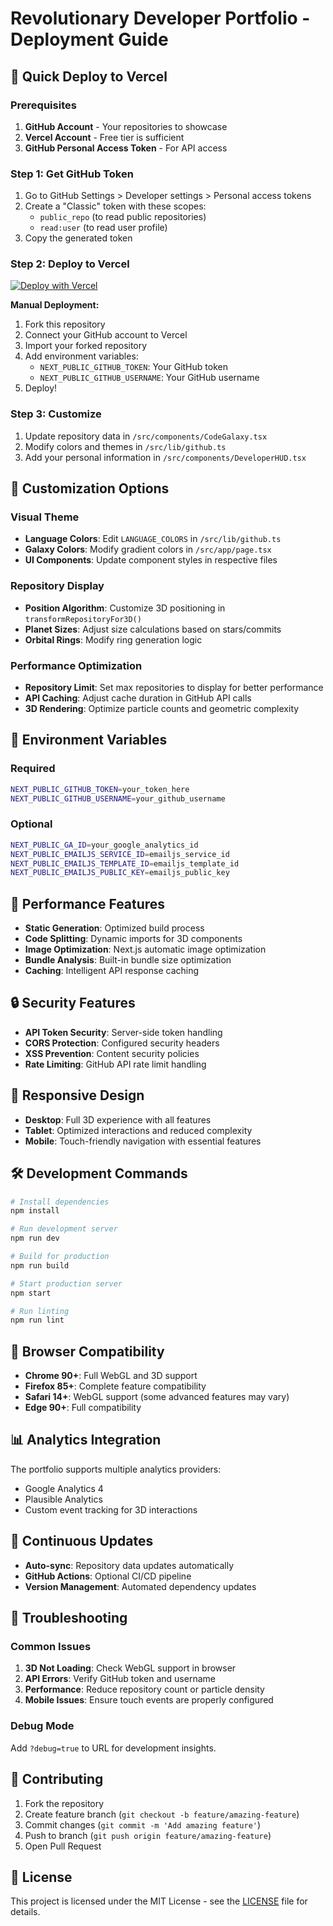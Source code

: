 # Revolutionary Developer Portfolio - Deployment Guide

## 🚀 Quick Deploy to Vercel

### Prerequisites
1. **GitHub Account** - Your repositories to showcase
2. **Vercel Account** - Free tier is sufficient
3. **GitHub Personal Access Token** - For API access

### Step 1: Get GitHub Token
1. Go to GitHub Settings > Developer settings > Personal access tokens
2. Create a "Classic" token with these scopes:
   - `public_repo` (to read public repositories)
   - `read:user` (to read user profile)
3. Copy the generated token

### Step 2: Deploy to Vercel

[![Deploy with Vercel](https://vercel.com/button)](https://vercel.com/new/clone?repository-url=https://github.com/your-username/portfolio&env=NEXT_PUBLIC_GITHUB_TOKEN,NEXT_PUBLIC_GITHUB_USERNAME&envDescription=GitHub%20API%20token%20and%20username%20for%20fetching%20repository%20data)

**Manual Deployment:**
1. Fork this repository
2. Connect your GitHub account to Vercel
3. Import your forked repository
4. Add environment variables:
   - `NEXT_PUBLIC_GITHUB_TOKEN`: Your GitHub token
   - `NEXT_PUBLIC_GITHUB_USERNAME`: Your GitHub username
5. Deploy!

### Step 3: Customize
1. Update repository data in `/src/components/CodeGalaxy.tsx`
2. Modify colors and themes in `/src/lib/github.ts`
3. Add your personal information in `/src/components/DeveloperHUD.tsx`

## 🎨 Customization Options

### Visual Theme
- **Language Colors**: Edit `LANGUAGE_COLORS` in `/src/lib/github.ts`
- **Galaxy Colors**: Modify gradient colors in `/src/app/page.tsx`
- **UI Components**: Update component styles in respective files

### Repository Display
- **Position Algorithm**: Customize 3D positioning in `transformRepositoryFor3D()`
- **Planet Sizes**: Adjust size calculations based on stars/commits
- **Orbital Rings**: Modify ring generation logic

### Performance Optimization
- **Repository Limit**: Set max repositories to display for better performance
- **API Caching**: Adjust cache duration in GitHub API calls
- **3D Rendering**: Optimize particle counts and geometric complexity

## 🔧 Environment Variables

### Required
```bash
NEXT_PUBLIC_GITHUB_TOKEN=your_token_here
NEXT_PUBLIC_GITHUB_USERNAME=your_github_username
```

### Optional
```bash
NEXT_PUBLIC_GA_ID=your_google_analytics_id
NEXT_PUBLIC_EMAILJS_SERVICE_ID=emailjs_service_id
NEXT_PUBLIC_EMAILJS_TEMPLATE_ID=emailjs_template_id
NEXT_PUBLIC_EMAILJS_PUBLIC_KEY=emailjs_public_key
```

## 🚀 Performance Features

- **Static Generation**: Optimized build process
- **Code Splitting**: Dynamic imports for 3D components
- **Image Optimization**: Next.js automatic image optimization
- **Bundle Analysis**: Built-in bundle size optimization
- **Caching**: Intelligent API response caching

## 🔒 Security Features

- **API Token Security**: Server-side token handling
- **CORS Protection**: Configured security headers
- **XSS Prevention**: Content security policies
- **Rate Limiting**: GitHub API rate limit handling

## 📱 Responsive Design

- **Desktop**: Full 3D experience with all features
- **Tablet**: Optimized interactions and reduced complexity
- **Mobile**: Touch-friendly navigation with essential features

## 🛠️ Development Commands

```bash
# Install dependencies
npm install

# Run development server
npm run dev

# Build for production
npm run build

# Start production server
npm start

# Run linting
npm run lint
```

## 🎯 Browser Compatibility

- **Chrome 90+**: Full WebGL and 3D support
- **Firefox 85+**: Complete feature compatibility
- **Safari 14+**: WebGL support (some advanced features may vary)
- **Edge 90+**: Full compatibility

## 📊 Analytics Integration

The portfolio supports multiple analytics providers:
- Google Analytics 4
- Plausible Analytics
- Custom event tracking for 3D interactions

## 🔄 Continuous Updates

- **Auto-sync**: Repository data updates automatically
- **GitHub Actions**: Optional CI/CD pipeline
- **Version Management**: Automated dependency updates

## 🐛 Troubleshooting

### Common Issues

1. **3D Not Loading**: Check WebGL support in browser
2. **API Errors**: Verify GitHub token and username
3. **Performance**: Reduce repository count or particle density
4. **Mobile Issues**: Ensure touch events are properly configured

### Debug Mode
Add `?debug=true` to URL for development insights.

## 🤝 Contributing

1. Fork the repository
2. Create feature branch (`git checkout -b feature/amazing-feature`)
3. Commit changes (`git commit -m 'Add amazing feature'`)
4. Push to branch (`git push origin feature/amazing-feature`)
5. Open Pull Request

## 📄 License

This project is licensed under the MIT License - see the [LICENSE](LICENSE) file for details.